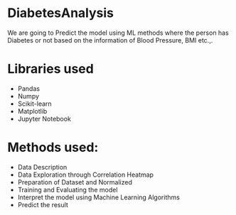 # DiabetesAnalysis

We are going to Predict the model using ML methods where the person has Diabetes or not based on the information of Blood Pressure, BMI etc.,.

# Libraries used
* Pandas 
* Numpy 
* Scikit-learn 
* Matplotlib 
* Jupyter Notebook

# Methods used:
* Data Description 
* Data Exploration through Correlation Heatmap
* Preparation of Dataset and Normalized
* Training and Evaluating the model
* Interpret the model using Machine Learning Algorithms
* Predict the result



